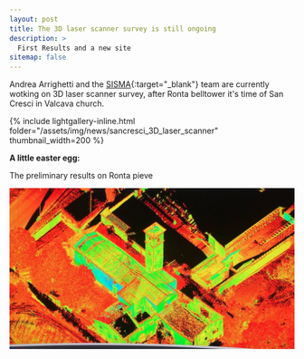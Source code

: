 ```yaml
---
layout: post
title: The 3D laser scanner survey is still ongoing
description: >
  First Results and a new site
sitemap: false
---
```

Andrea Arrighetti and the [SISMA](http://www.sisma2015.it){:target="_blank"}  team are currently wotking on 3D laser scanner survey, after Ronta belltower it's time of San Cresci in Valcava church.

{% include lightgallery-inline.html folder="/assets/img/news/sancresci_3D_laser_scanner" thumbnail_width=200 %}

**A little easter egg:**

The preliminary results on Ronta pieve 

![Ronta3d](/assets/img/news/ronta_scanner_results.jpg)

 





